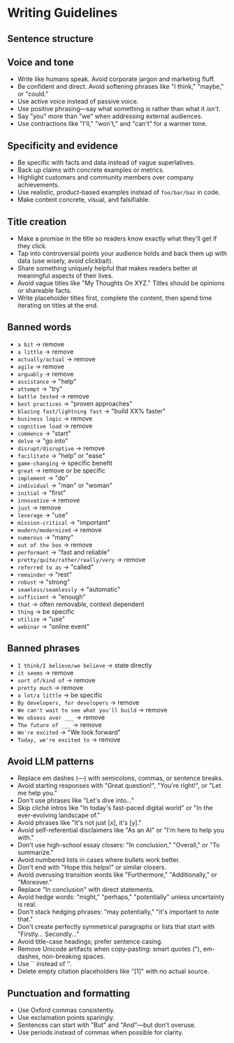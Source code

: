 # Writing Guidelines

## Sentence structure

## Voice and tone

- Write like humans speak. Avoid corporate jargon and marketing fluff.
- Be confident and direct. Avoid softening phrases like "I think," "maybe," or "could."
- Use active voice instead of passive voice.
- Use positive phrasing—say what something _is_ rather than what it _isn't_.
- Say "you" more than "we" when addressing external audiences.
- Use contractions like "I'll," "won't," and "can't" for a warmer tone.

## Specificity and evidence

- Be specific with facts and data instead of vague superlatives.
- Back up claims with concrete examples or metrics.
- Highlight customers and community members over company achievements.
- Use realistic, product-based examples instead of `foo/bar/baz` in code.
- Make content concrete, visual, and falsifiable.

## Title creation

- Make a promise in the title so readers know exactly what they'll get if they click.
- Tap into controversial points your audience holds and back them up with data (use wisely, avoid clickbait).
- Share something uniquely helpful that makes readers better at meaningful aspects of their lives.
- Avoid vague titles like "My Thoughts On XYZ." Titles should be opinions or shareable facts.
- Write placeholder titles first, complete the content, then spend time iterating on titles at the end.

## Banned words

- `a bit` → remove
- `a little` → remove
- `actually/actual` → remove
- `agile` → remove
- `arguably` → remove
- `assistance` → "help"
- `attempt` → "try"
- `battle tested` → remove
- `best practices` → "proven approaches"
- `blazing fast/lightning fast` → "build XX% faster"
- `business logic` → remove
- `cognitive load` → remove
- `commence` → "start"
- `delve` → "go into"
- `disrupt/disruptive` → remove
- `facilitate` → "help" or "ease"
- `game-changing` → specific benefit
- `great` → remove or be specific
- `implement` → "do"
- `individual` → "man" or "woman"
- `initial` → "first"
- `innovative` → remove
- `just` → remove
- `leverage` → "use"
- `mission-critical` → "important"
- `modern/modernized` → remove
- `numerous` → "many"
- `out of the box` → remove
- `performant` → "fast and reliable"
- `pretty/quite/rather/really/very` → remove
- `referred to as` → "called"
- `remainder` → "rest"
- `robust` → "strong"
- `seamless/seamlessly` → "automatic"
- `sufficient` → "enough"
- `that` → often removable, context dependent
- `thing` → be specific
- `utilize` → "use"
- `webinar` → "online event"

## Banned phrases

- `I think/I believe/we believe` → state directly
- `it seems` → remove
- `sort of/kind of` → remove
- `pretty much` → remove
- `a lot/a little` → be specific
- `By developers, for developers` → remove
- `We can't wait to see what you'll build` → remove
- `We obsess over ___` → remove
- `The future of ___` → remove
- `We're excited` → "We look forward"
- `Today, we're excited to` → remove

## Avoid LLM patterns

- Replace em dashes (—) with semicolons, commas, or sentence breaks.
- Avoid starting responses with "Great question!", "You're right!", or "Let me help you."
- Don't use phrases like "Let's dive into..."
- Skip cliché intros like "In today's fast-paced digital world" or "In the ever-evolving landscape of."
- Avoid phrases like "it's not just [x], it's [y]."
- Avoid self-referential disclaimers like "As an AI" or "I'm here to help you with."
- Don't use high-school essay closers: "In conclusion," "Overall," or "To summarize."
- Avoid numbered lists in cases where bullets work better.
- Don't end with "Hope this helps!" or similar closers.
- Avoid overusing transition words like "Furthermore," "Additionally," or "Moreover."
- Replace "In conclusion" with direct statements.
- Avoid hedge words: "might," "perhaps," "potentially" unless uncertainty is real.
- Don't stack hedging phrases: "may potentially," "it's important to note that."
- Don't create perfectly symmetrical paragraphs or lists that start with "Firstly... Secondly..."
- Avoid title-case headings; prefer sentence casing.
- Remove Unicode artifacts when copy-pasting: smart quotes ("), em-dashes, non-breaking spaces.
- Use `` instead of ''.
- Delete empty citation placeholders like "[1]" with no actual source.

## Punctuation and formatting

- Use Oxford commas consistently.
- Use exclamation points sparingly.
- Sentences can start with "But" and "And"—but don't overuse.
- Use periods instead of commas when possible for clarity.
